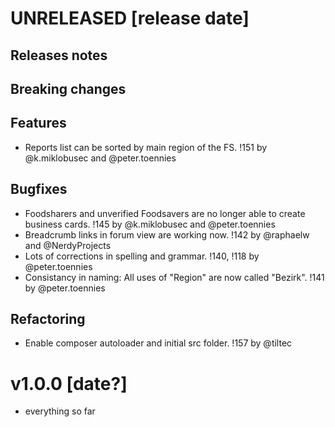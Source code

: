 # UNRELEASED [release date]

## Releases notes

## Breaking changes

## Features
- Reports list can be sorted by main region of the FS. !151 by @k.miklobusec and @peter.toennies 

## Bugfixes
- Foodsharers and unverified Foodsavers are no longer able to create business cards. !145 by @k.miklobusec and @peter.toennies
- Breadcrumb links in forum view are working now. !142 by @raphaelw and @NerdyProjects
- Lots of corrections in spelling and grammar. !140, !118 by @peter.toennies
- Consistancy in naming: All uses of "Region" are now called "Bezirk". !141 by @peter.toennies

## Refactoring
- Enable composer autoloader and initial src folder. !157 by @tiltec

# v1.0.0 [date?]

* everything so far
